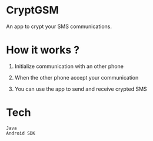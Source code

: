 # CryptGSM
An app to crypt your SMS communications.

# How it works ?

1. Initialize communication with an other phone

2. When the other phone accept your communication

3. You can use the app to send and receive crypted SMS

# Tech
```
Java
Android SDK
```
